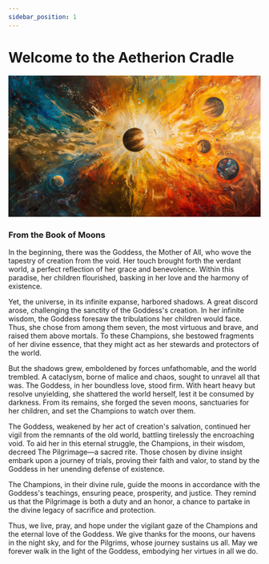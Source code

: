 ```yaml
---
sidebar_position: 1
---
```


# Welcome to the Aetherion Cradle

![Book of Moons](./assets/images/moonsview.webp)

### From the Book of Moons

In the beginning, there was the Goddess, the Mother of All, who wove the tapestry of creation from the void. Her touch brought forth the verdant world, a perfect reflection of her grace and benevolence. Within this paradise, her children flourished, basking in her love and the harmony of existence.

Yet, the universe, in its infinite expanse, harbored shadows. A great discord arose, challenging the sanctity of the Goddess's creation. In her infinite wisdom, the Goddess foresaw the tribulations her children would face. Thus, she chose from among them seven, the most virtuous and brave, and raised them above mortals. To these Champions, she bestowed fragments of her divine essence, that they might act as her stewards and protectors of the world.

But the shadows grew, emboldened by forces unfathomable, and the world trembled. A cataclysm, borne of malice and chaos, sought to unravel all that was. The Goddess, in her boundless love, stood firm. With heart heavy but resolve unyielding, she shattered the world herself, lest it be consumed by darkness. From its remains, she forged the seven moons, sanctuaries for her children, and set the Champions to watch over them.

The Goddess, weakened by her act of creation's salvation, continued her vigil from the remnants of the old world, battling tirelessly the encroaching void. To aid her in this eternal struggle, the Champions, in their wisdom, decreed The Pilgrimage—a sacred rite. Those chosen by divine insight embark upon a journey of trials, proving their faith and valor, to stand by the Goddess in her unending defense of existence.

The Champions, in their divine rule, guide the moons in accordance with the Goddess's teachings, ensuring peace, prosperity, and justice. They remind us that the Pilgrimage is both a duty and an honor, a chance to partake in the divine legacy of sacrifice and protection.

Thus, we live, pray, and hope under the vigilant gaze of the Champions and the eternal love of the Goddess. We give thanks for the moons, our havens in the night sky, and for the Pilgrims, whose journey sustains us all. May we forever walk in the light of the Goddess, embodying her virtues in all we do.
